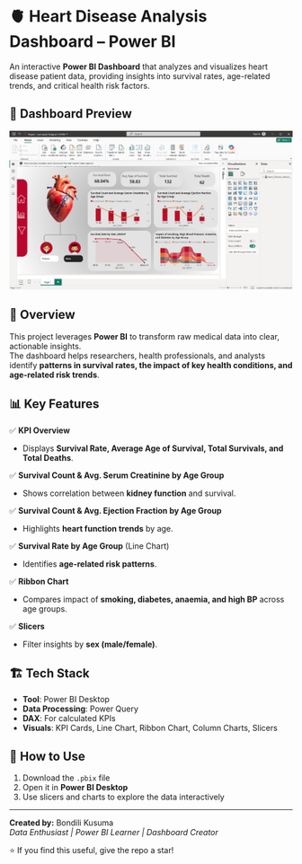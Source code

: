 # 🫀 Heart Disease Analysis Dashboard – Power BI

An interactive **Power BI Dashboard** that analyzes and visualizes heart disease patient data, providing insights into survival rates, age-related trends, and critical health risk factors.

## 📸 Dashboard Preview

![Dashboard Screenshot](https://github.com/kusuma3422/heart-disease-visualization/blob/main/Screenshot%202025-08-07%20192300.png?raw=true)

## 📌 Overview

This project leverages **Power BI** to transform raw medical data into clear, actionable insights.  
The dashboard helps researchers, health professionals, and analysts identify **patterns in survival rates, the impact of key health conditions, and age-related risk trends**.

## 📊 Key Features

✅ **KPI Overview**  
- Displays **Survival Rate, Average Age of Survival, Total Survivals, and Total Deaths**.

✅ **Survival Count & Avg. Serum Creatinine by Age Group**  
- Shows correlation between **kidney function** and survival.

✅ **Survival Count & Avg. Ejection Fraction by Age Group**  
- Highlights **heart function trends** by age.

✅ **Survival Rate by Age Group** (Line Chart)  
- Identifies **age-related risk patterns**.

✅ **Ribbon Chart**  
- Compares impact of **smoking, diabetes, anaemia, and high BP** across age groups.

✅ **Slicers**  
- Filter insights by **sex (male/female)**.

## 🏗️ Tech Stack

- **Tool**: Power BI Desktop  
- **Data Processing**: Power Query  
- **DAX**: For calculated KPIs  
- **Visuals**: KPI Cards, Line Chart, Ribbon Chart, Column Charts, Slicers

## 🚀 How to Use

1. Download the `.pbix` file  
2. Open it in **Power BI Desktop**  
3. Use slicers and charts to explore the data interactively

---

**Created by:** Bondili Kusuma  
*Data Enthusiast | Power BI Learner | Dashboard Creator*

⭐ If you find this useful, give the repo a star!

